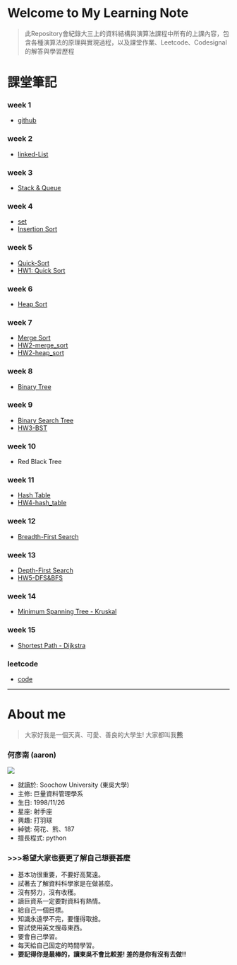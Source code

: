 

# Welcome to My Learning Note 
> 此Repository會紀錄大三上的資料結構與演算法課程中所有的上課內容，包含各種演算法的原理與實現過程，以及課堂作業、Leetcode、Codesignal的解答與學習歷程




# 課堂筆記
### week 1
- [github]()

### week 2
- [linked-List]()

### week 3
- [Stack & Queue]()

### week 4
- [set]() 
- [Insertion Sort]() 

### week 5
- [Quick-Sort]()
- [HW1: Quick Sort]()

### week 6
- [Heap Sort]()

### week 7
- [Merge Sort]()
- [HW2-merge_sort]()
- [HW2-heap_sort]()

### week 8
- [Binary Tree]()

### week 9
- [Binary Search Tree]()
- [HW3-BST]()

### week 10
- Red Black Tree

### week 11 
- [Hash Table]()
- [HW4-hash_table]()

### week 12
- [Breadth-First Search]()

### week 13 
- [Depth-First Search]()
- [HW5-DFS&BFS]()

### week 14
- [Minimum Spanning Tree - Kruskal]()

### week 15
- [Shortest Path - Dijkstra]()

### leetcode
- [code]()
---
# About me
> 大家好我是一個天真、可愛、善良的大學生! 大家都叫我**熊**

### **何彥南** (aaron)
![](image/bear.jpg)
* 就讀於: Soochow University (東吳大學)
* 主修: 巨量資料管理學系
* 生日: 1998/11/26
* 星座: 射手座
* 興趣: 打羽球
* 綽號: 荷花、熊、187
* 擅長程式: python 

### >>>希望大家也要更了解自己想要甚麼
* 基本功很重要，不要好高騖遠。
* 試著去了解資料科學家是在做甚麼。
* 沒有努力，沒有收穫。
* 讀巨資系一定要對資料有熱情。
* 給自己一個目標。
* 知識永遠學不完，要懂得取捨。
* 嘗試使用英文搜尋東西。
* 要會自己學習。
* 每天給自己固定的時間學習。
* **要記得你是最棒的，讀東吳不會比較差! 差的是你有沒有去做!!**
